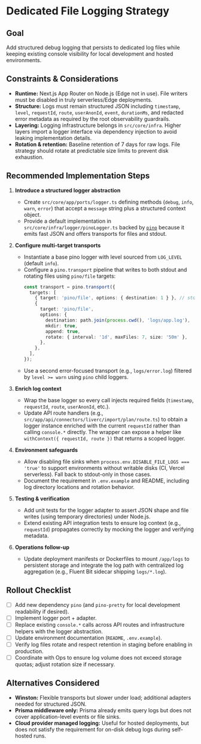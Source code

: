 # Dedicated File Logging Strategy

## Goal

Add structured debug logging that persists to dedicated log files while keeping existing console visibility for local development and hosted environments.

## Constraints & Considerations

- **Runtime:** Next.js App Router on Node.js (Edge not in use). File writers must be disabled in truly serverless/Edge deployments.
- **Structure:** Logs must remain structured JSON including `timestamp`, `level`, `requestId`, `route`, `userAnonId`, `event`, `durationMs`, and redacted error metadata as required by the root observability guardrails.
- **Layering:** Logging infrastructure belongs in `src/core/infra`. Higher layers import a logger interface via dependency injection to avoid leaking implementation details.
- **Rotation & retention:** Baseline retention of 7 days for raw logs. File strategy should rotate at predictable size limits to prevent disk exhaustion.

## Recommended Implementation Steps

1. **Introduce a structured logger abstraction**
   - Create `src/core/app/ports/logger.ts` defining methods (`debug`, `info`, `warn`, `error`) that accept a `message` string plus a structured context object.
   - Provide a default implementation in `src/core/infra/logger/pinoLogger.ts` backed by [`pino`](https://github.com/pinojs/pino) because it emits fast JSON and offers transports for files and stdout.

2. **Configure multi-target transports**
   - Instantiate a base pino logger with level sourced from `LOG_LEVEL` (default `info`).
   - Configure a `pino.transport` pipeline that writes to both stdout and rotating files using `pino/file` targets:
     ```ts
     const transport = pino.transport({
       targets: [
         { target: 'pino/file', options: { destination: 1 } }, // stdout
         {
           target: 'pino/file',
           options: {
             destination: path.join(process.cwd(), 'logs/app.log'),
             mkdir: true,
             append: true,
             rotate: { interval: '1d', maxFiles: 7, size: '50m' },
           },
         },
       ],
     });
     ```
   - Use a second error-focused transport (e.g., `logs/error.log`) filtered by `level >= warn` using `pino` child loggers.

3. **Enrich log context**
   - Wrap the base logger so every call injects required fields (`timestamp`, `requestId`, `route`, `userAnonId`, etc.).
   - Update API route handlers (e.g., `src/app/api/connectors/liverc/import/plan/route.ts`) to obtain a logger instance enriched with the current `requestId` rather than calling `console.*` directly. The wrapper can expose a helper like `withContext({ requestId, route })` that returns a scoped logger.

4. **Environment safeguards**
   - Allow disabling file sinks when `process.env.DISABLE_FILE_LOGS === 'true'` to support environments without writable disks (CI, Vercel serverless). Fall back to stdout-only in those cases.
   - Document the requirement in `.env.example` and README, including log directory locations and rotation behavior.

5. **Testing & verification**
   - Add unit tests for the logger adapter to assert JSON shape and file writes (using temporary directories) under Node.js.
   - Extend existing API integration tests to ensure log context (e.g., `requestId`) propagates correctly by mocking the logger and verifying metadata.

6. **Operations follow-up**
   - Update deployment manifests or Dockerfiles to mount `/app/logs` to persistent storage and integrate the log path with centralized log aggregation (e.g., Fluent Bit sidecar shipping `logs/*.log`).

## Rollout Checklist

- [ ] Add new dependency `pino` (and `pino-pretty` for local development readability if desired).
- [ ] Implement logger port + adapter.
- [ ] Replace existing `console.*` calls across API routes and infrastructure helpers with the logger abstraction.
- [ ] Update environment documentation (`README`, `.env.example`).
- [ ] Verify log files rotate and respect retention in staging before enabling in production.
- [ ] Coordinate with Ops to ensure log volume does not exceed storage quotas; adjust rotation size if necessary.

## Alternatives Considered

- **Winston:** Flexible transports but slower under load; additional adapters needed for structured JSON.
- **Prisma middleware only:** Prisma already emits query logs but does not cover application-level events or file sinks.
- **Cloud provider managed logging:** Useful for hosted deployments, but does not satisfy the requirement for on-disk debug logs during self-hosted runs.
